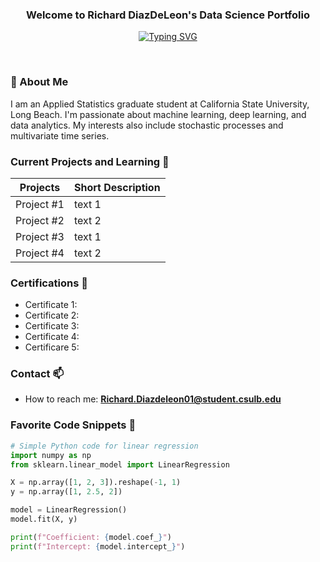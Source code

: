 <h3 align="center">Welcome to Richard DiazDeLeon's Data Science Portfolio</h3>

<!-- Typing SVG -->
<div align="center">
  <a href="https://git.io/typing-svg">
    <img src="https://readme-typing-svg.herokuapp.com?font=Fira+Code&pause=1000&random=false&width=435&lines=I+am+an+Applied+Statistician." alt="Typing SVG" />
  </a>
</div>

<div align="center">
  <!-- Add your badges here with a consistent style -->
</div> 

&nbsp;


### 🚀 About Me
I am an Applied Statistics graduate student at California State University, Long Beach. I'm passionate about machine learning, deep learning, and data analytics. My interests also include stochastic processes and multivariate time series.

### Current Projects and Learning 🌱
<div align="center">
  
| Projects | Short Description |
| ----------- | ----------- |
| Project #1  | text 1 |
| Project #2 | text 2 |
| Project #3  | text 1 |
| Project #4 | text 2 |

</div>

### Certifications 👯

- Certificate 1: 
- Certificate 2:
- Certificate 3:
- Certificate 4: 
- Certificare 5:

### Contact 📫

- How to reach me: **Richard.Diazdeleon01@student.csulb.edu**


<!-- Additional sections can go here -->

### Favorite Code Snippets 📝
```python
# Simple Python code for linear regression
import numpy as np
from sklearn.linear_model import LinearRegression

X = np.array([1, 2, 3]).reshape(-1, 1)
y = np.array([1, 2.5, 2])

model = LinearRegression()
model.fit(X, y)

print(f"Coefficient: {model.coef_}")
print(f"Intercept: {model.intercept_}")

